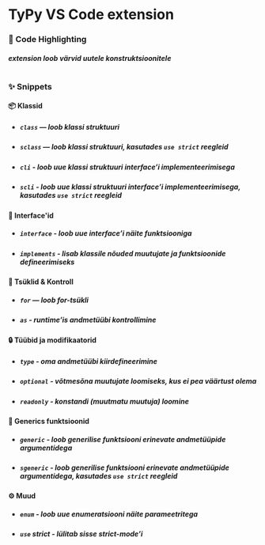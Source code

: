 # TyPy VS Code extension
### 🎨 Code Highlighting
##### extension loob värvid uutele konstruktsioonitele
#

### ✨ Snippets
#### 📦 Klassid
- ##### **```class```** — loob klassi struktuuri
- ##### **```sclass```** — loob klassi struktuuri, kasutades ```use strict``` reegleid
- ##### **```cli```** - loob uue klassi struktuuri interface’i implementeerimisega
- ##### **```scli```** -  loob uue klassi struktuuri interface’i implementeerimisega, kasutades ```use strict``` reegleid

#### 📜 Interface'id
- ##### **```interface```** - loob uue interface’i näite funktsiooniga
- ##### **```implements```** - lisab klassile nõuded muutujate ja funktsioonide defineerimiseks

#### 🔄 Tsüklid & Kontroll
- ##### **```for```** — loob for-tsükli
- ##### **```as```** - runtime’is andmetüübi kontrollimine

#### 🔒 Tüübid ja modifikaatorid
- ##### **```type```** - oma andmetüübi kiirdefineerimine
- ##### **```optional```** -  võtmesõna muutujate loomiseks, kus ei pea väärtust olema
- ##### **```readonly```** -  konstandi (muutmatu muutuja) loomine

#### 🧬 Generics funktsioonid
- ##### **```generic```** - loob generilise funktsiooni erinevate andmetüüpide argumentidega
- ##### **```sgeneric```** -  loob generilise funktsiooni erinevate andmetüüpide argumentidega, kasutades ```use strict``` reegleid

#### ⚙️ Muud
- ##### **```enum```** - loob uue enumeratsiooni näite parameetritega
- ##### **```use```** strict - lülitab sisse strict-mode’i